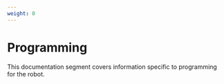 ```yaml
---
weight: 0
---
```


# Programming

This documentation segment covers information specific to programming for the robot.
